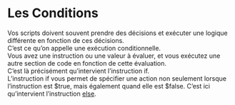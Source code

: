 # Les Conditions

Vos scripts doivent souvent prendre des décisions et exécuter une logique différente en fonction de ces décisions.  
C’est ce qu’on appelle une exécution conditionnelle.  
Vous avez une instruction ou une valeur à évaluer, et vous exécutez une autre section de code en fonction de cette évaluation.  
C’est là précisément qu’intervient l’instruction if.  
L’instruction if vous permet de spécifier une action non seulement lorsque l’instruction est $true, mais également quand elle est $false. 
C’est ici qu’intervient l’instruction [else](https://github.com/Flodagnas/FlorianDAGNAS_Linux/blob/main/Cours_PowerShell/Else.md).
